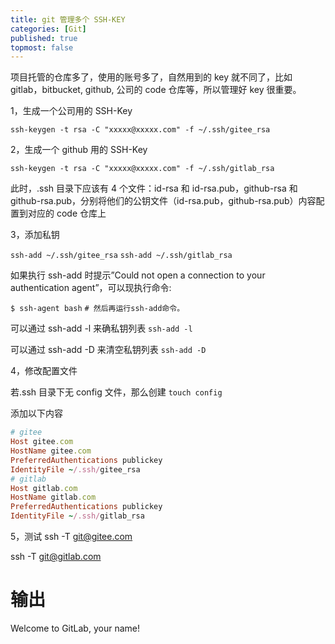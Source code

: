 ```yaml
---
title: git 管理多个 SSH-KEY
categories: [Git]
published: true
topmost: false
---
```


项目托管的仓库多了，使用的账号多了，自然用到的 key 就不同了，比如 gitlab，bitbucket, github, 公司的 code 仓库等，所以管理好 key 很重要。

1，生成一个公司用的 SSH-Key

`ssh-keygen -t rsa -C "xxxxx@xxxxx.com" -f ~/.ssh/gitee_rsa`

2，生成一个 github 用的 SSH-Key

`ssh-keygen -t rsa -C "xxxxx@xxxxx.com" -f ~/.ssh/gitlab_rsa`

此时，.ssh 目录下应该有 4 个文件：id-rsa 和 id-rsa.pub，github-rsa 和 github-rsa.pub，分别将他们的公钥文件（id-rsa.pub，github-rsa.pub）内容配置到对应的 code 仓库上

3，添加私钥

`ssh-add ~/.ssh/gitee_rsa`
`ssh-add ~/.ssh/gitlab_rsa`

如果执行 ssh-add 时提示”Could not open a connection to your authentication agent”，可以现执行命令:

`$ ssh-agent bash`
`# 然后再运行ssh-add命令。`

可以通过 ssh-add -l 来确私钥列表
`ssh-add -l`

可以通过 ssh-add -D 来清空私钥列表
`ssh-add -D`

4，修改配置文件

若.ssh 目录下无 config 文件，那么创建
`touch config`

添加以下内容

```ruby
# gitee
Host gitee.com
HostName gitee.com
PreferredAuthentications publickey
IdentityFile ~/.ssh/gitee_rsa
# gitlab
Host gitlab.com
HostName gitlab.com
PreferredAuthentications publickey
IdentityFile ~/.ssh/gitlab_rsa
```

5，测试
ssh -T git@gitee.com

ssh -T git@gitlab.com

# 输出

Welcome to GitLab, your name!
